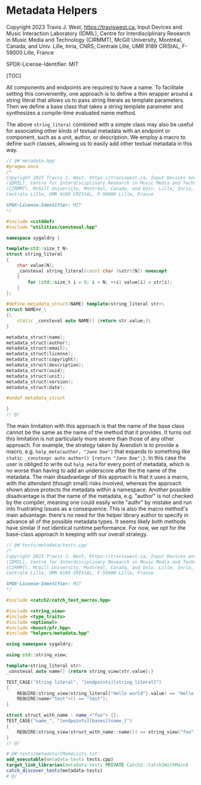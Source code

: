 # Metadata Helpers

Copyright 2023 Travis J. West, https://traviswest.ca, Input Devices and Music Interaction Laboratory
(IDMIL), Centre for Interdisciplinary Research in Music Media and Technology
(CIRMMT), McGill University, Montréal, Canada, and Univ. Lille, Inria, CNRS,
Centrale Lille, UMR 9189 CRIStAL, F-59000 Lille, France

SPDX-License-Identifier: MIT

[TOC]

All components and endpoints are required to have a name. To facilitate setting
this conveniently, one approach is to define a thin wrapper around a string
literal that allows us to pass string literals as template parameters. Then we
define a base class that takes a string template parameter and synthesizes a
compile-time evaluated name method.

The above `string_literal` combined with a simple class may also be useful
for associating other kinds of textual metadata with an endpoint or component,
such as a unit, author, or description. We employ a macro to define
such classes, allowing us to easily add other textual metadata in this way.


```cpp
// @#'metadata.hpp'
#pragma once
/*
Copyright 2023 Travis J. West, https://traviswest.ca, Input Devices and Music Interaction Laboratory
(IDMIL), Centre for Interdisciplinary Research in Music Media and Technology
(CIRMMT), McGill University, Montréal, Canada, and Univ. Lille, Inria, CNRS,
Centrale Lille, UMR 9189 CRIStAL, F-59000 Lille, France

SPDX-License-Identifier: MIT
*/

#include <cstddef>
#include "utilities/consteval.hpp"

namespace sygaldry {

template<std::size_t N>
struct string_literal
{
    char value[N];
    _consteval string_literal(const char (&str)[N]) noexcept
    {
        for (std::size_t i = 0; i < N; ++i) value[i] = str[i];
    }
};

#define metadata_struct(NAME) template<string_literal str>\
struct NAME##_\
{\
    static _consteval auto NAME() {return str.value;}\
}

metadata_struct(name);
metadata_struct(author);
metadata_struct(email);
metadata_struct(license);
metadata_struct(copyright);
metadata_struct(description);
metadata_struct(uuid);
metadata_struct(unit);
metadata_struct(version);
metadata_struct(date);

#undef metadata_struct

}
// @/
```

The main limitation with this approach is that the name of the base class
cannot be the same as the name of the method that it provides. It turns out
this limitation is not particularly more severe than those of any other
approach. For example, the strategy taken by Avendish is to provide a macro,
e.g. `halp_meta(author, "Jane Doe")` that expands to something like `static
_constexpr auto author() {return "Jane Doe";}`. In this case the user is
obliged to write out `halp_meta` for every point of metadata, which is no worse
than having to add an underscore after the the name of the metadata. The main
disadvantage of this approach is that it uses a macro, with the attendant
(though small) risks involved, whereas the approach shown above protects the
metadata within a namespace. Another possible disadvantage is that the name of
the metadata, e.g. "author" is not checked by the compiler, meaning one could
easily write "authr" by mistake and run into frustrating issues as a
consequence. This is also the macro method's main advantage: there's no need
for the helper library author to specify in advance all of the possible
metadata types. It seems likely both methods have similar if not identical
runtime performance. For now, we opt for the base-class approach in keeping
with our overall strategy.

```cpp
// @#'tests/metadata/tests.cpp'
/*
Copyright 2023 Travis J. West, https://traviswest.ca, Input Devices and Music Interaction Laboratory
(IDMIL), Centre for Interdisciplinary Research in Music Media and Technology
(CIRMMT), McGill University, Montréal, Canada, and Univ. Lille, Inria, CNRS,
Centrale Lille, UMR 9189 CRIStAL, F-59000 Lille, France

SPDX-License-Identifier: MIT
*/

#include <catch2/catch_test_macros.hpp>

#include <string_view>
#include <type_traits>
#include <optional>
#include <boost/pfr.hpp>
#include "helpers/metadata.hpp"

using namespace sygaldry;

using std::string_view;

template<string_literal str>
_consteval auto name() {return string_view{str.value};}

TEST_CASE("String literal", "[endpoints][string_literal]")
{
    REQUIRE(string_view(string_literal{"Hello world"}.value) == "Hello world");
    REQUIRE(name<"test">() == "test");
}

struct struct_with_name : name_<"foo"> {};
TEST_CASE("name_", "[endpoints][bases][name_]")
{
    REQUIRE(string_view(struct_with_name::name()) == string_view("foo"));
}
// @/
```

```cmake
# @#'tests/metadata/CMakeLists.txt'
add_executable(metadata-tests tests.cpp)
target_link_libraries(metadata-tests PRIVATE Catch2::Catch2WithMain)
catch_discover_tests(metadata-tests)
# @/
```
